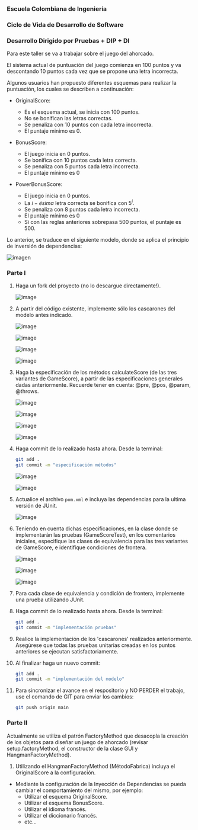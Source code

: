 ### Escuela Colombiana de Ingeniería

### Ciclo de Vida de Desarrollo de Software

### Desarrollo Dirigido por Pruebas + DIP + DI

Para este taller se va a trabajar sobre el juego del ahorcado.

El sistema actual de puntuación del juego comienza en 100 puntos y va
descontando 10 puntos cada vez que se propone una letra incorrecta.

Algunos usuarios han propuesto diferentes esquemas para realizar la
puntuación, los cuales se describen a continuación:

* OriginalScore:
    * Es el esquema actual, se inicia con 100 puntos.
    * No se bonifican las letras correctas.
    * Se penaliza con 10 puntos con cada letra incorrecta.
    * El puntaje minimo es 0.

* BonusScore:
    * El juego inicia en 0 puntos.
    * Se bonifica con 10 puntos cada letra correcta.
    * Se penaliza con 5 puntos cada letra incorrecta.
    * El puntaje mínimo es 0

* PowerBonusScore:
    * El juego inicia en 0 puntos.
    * La $i-ésima$ letra correcta se bonifica con $5^i$.
    * Se penaliza con 8 puntos cada letra incorrecta.
    * El puntaje mínimo es 0
    * Si con las reglas anteriores sobrepasa 500 puntos, el puntaje es
        500.

Lo anterior, se traduce en el siguiente modelo, donde se aplica el
principio de inversión de dependencias:

![imagen](img/model.png)

### Parte I

1. Haga un fork del proyecto (no lo descargue directamente!).

   ![image](https://github.com/Nat15005/DependencyInjectionHangman/assets/111907712/96434037-7b80-41f6-a72b-b70f4d7d38c0)


2. A partir del código existente, implemente sólo los cascarones del
   modelo antes indicado.

   ![image](https://github.com/Nat15005/DependencyInjectionHangman/assets/111907712/2450ed00-28a5-4b39-baf9-37c9f0e6e0d9)

   ![image](https://github.com/Nat15005/DependencyInjectionHangman/assets/111907712/78405c98-d148-4de7-b227-b8e1534d0b5e)

   ![image](https://github.com/Nat15005/DependencyInjectionHangman/assets/111907712/59876c8e-cab2-4fcc-bbb2-cc1c40cf44cd)

   ![image](https://github.com/Nat15005/DependencyInjectionHangman/assets/111907712/f57280e7-52a1-48c7-9059-ef3160c81667)


3. Haga la especificación de los métodos calculateScore (de las tres
   variantes de GameScore), a partir de las especificaciones
   generales dadas anteriormente. Recuerde tener en cuenta: @pre,
   @pos, @param, @throws.

   ![image](https://github.com/Nat15005/DependencyInjectionHangman/assets/111907712/016c1616-0c26-4728-be21-bc12fc11073e)

   ![image](https://github.com/Nat15005/DependencyInjectionHangman/assets/111907712/b2f5150b-f434-4505-b3cf-aa14515c9523)

   ![image](https://github.com/Nat15005/DependencyInjectionHangman/assets/111907712/233e01c1-10a9-42f3-9a43-574927002a18)

   ![image](https://github.com/Nat15005/DependencyInjectionHangman/assets/111907712/56c78b89-a15b-4d93-9890-3d2c73e97f30)


4. Haga commit de lo realizado hasta ahora. Desde la terminal:

    ```sh		
    git add .			
    git commit -m "especificación métodos"
    ```
    
   ![image](https://github.com/Nat15005/DependencyInjectionHangman/assets/111907712/f385794e-97fd-4af7-b06e-8020d4c777ff)

   ![image](https://github.com/Nat15005/DependencyInjectionHangman/assets/111907712/beed1ab9-06cf-4f89-99c8-97625d477729)


5. Actualice el archivo `pom.xml` e incluya las dependencias para la ultima versión de JUnit.

   ![image](https://github.com/Nat15005/DependencyInjectionHangman/assets/111907712/5a3d0e16-785b-4628-96f1-5b086570e4ab)


7. Teniendo en cuenta dichas especificaciones, en la clase donde se
   implementarán las pruebas (GameScoreTest), en los
   comentarios iniciales, especifique las clases de equivalencia para
   las tres variantes de GameScore, e identifique
   condiciones de frontera.

   ![image](https://github.com/Nat15005/DependencyInjectionHangman/assets/111907712/348a3c0f-da6b-4633-a729-0be3b2ee7c00)

   ![image](https://github.com/Nat15005/DependencyInjectionHangman/assets/111907712/10eac5d4-3018-4116-ba7c-c853215e4006)

   ![image](https://github.com/Nat15005/DependencyInjectionHangman/assets/111907712/104a405f-ed6d-416e-9fe9-489edeb8bac7)


9. Para cada clase de equivalencia y condición de frontera, implemente
   una prueba utilizando JUnit.

10. Haga commit de lo realizado hasta ahora. Desde la terminal:

    ```sh		
    git add .			
    git commit -m "implementación pruebas"
    ```

11. Realice la implementación de los 'cascarones' realizados anteriormente.
   Asegúrese que todas las pruebas unitarias creadas en los puntos anteriores
   se ejecutan satisfactoriamente.

12. Al finalizar haga un nuevo commit:

    ```sh		
    git add .			
    git commit -m "implementación del modelo"
    ```

13. Para sincronizar el avance en el respositorio y NO PERDER el trabajo, use
    el comando de GIT para enviar los cambios:

    ```sh
    git push origin main
    ```

### Parte II

Actualmente se utiliza el patrón FactoryMethod
que desacopla la creación de los objetos para diseñar un juego
de ahorcado (revisar setup.factoryMethod, el
constructor de la clase GUI y HangmanFactoryMethod).

1. Utilizando el HangmanFactoryMethod (MétodoFabrica) incluya el
   OriginalScore a la configuración.

* Mediante la configuración de la Inyección de
  Dependencias se pueda cambiar el comportamiento del mismo, por
  ejemplo:
    * Utilizar el esquema OriginalScore.
    * Utilizar el esquema BonusScore.
    * Utilizar el idioma francés.
    * Utilizar el diccionario francés.
    * etc...

